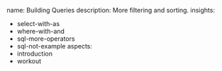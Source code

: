 name: Building Queries
description: More filtering and sorting.
insights:
  - select-with-as
  - where-with-and
  - sql-more-operators
  - sql-not-example
aspects:
  - introduction
  - workout
